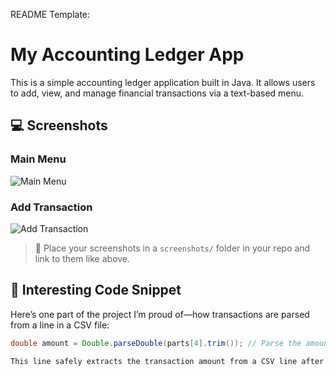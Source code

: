 README Template:


# My Accounting Ledger App

This is a simple accounting ledger application built in Java. It allows users to add, view, and manage financial transactions via a text-based menu.

## 💻 Screenshots

### Main Menu
![Main Menu](screenshots/main-menu.png)

### Add Transaction
![Add Transaction](screenshots/add-transaction.png)

> 📸 Place your screenshots in a `screenshots/` folder in your repo and link to them like above.

## 🧠 Interesting Code Snippet

Here’s one part of the project I’m proud of—how transactions are parsed from a line in a CSV file:

```java
double amount = Double.parseDouble(parts[4].trim()); // Parse the amount

This line safely extracts the transaction amount from a CSV line after trimming whitespace. If the data format is off, it throws a clear NumberFormatException, which helps with debugging.

